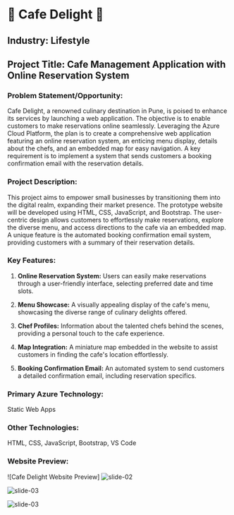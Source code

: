 # 🌟 Cafe Delight 🌟

## Industry: Lifestyle
## Project Title: Cafe Management Application with Online Reservation System

### Problem Statement/Opportunity:

Cafe Delight, a renowned culinary destination in Pune, is poised to enhance its services by launching a web application. The objective is to enable customers to make reservations online seamlessly. Leveraging the Azure Cloud Platform, the plan is to create a comprehensive web application featuring an online reservation system, an enticing menu display, details about the chefs, and an embedded map for easy navigation. A key requirement is to implement a system that sends customers a booking confirmation email with the reservation details.

### Project Description:

This project aims to empower small businesses by transitioning them into the digital realm, expanding their market presence. The prototype website will be developed using HTML, CSS, JavaScript, and Bootstrap. The user-centric design allows customers to effortlessly make reservations, explore the diverse menu, and access directions to the cafe via an embedded map. A unique feature is the automated booking confirmation email system, providing customers with a summary of their reservation details.

### Key Features:

1. **Online Reservation System:** Users can easily make reservations through a user-friendly interface, selecting preferred date and time slots.
  
2. **Menu Showcase:** A visually appealing display of the cafe's menu, showcasing the diverse range of culinary delights offered.

3. **Chef Profiles:** Information about the talented chefs behind the scenes, providing a personal touch to the cafe experience.

4. **Map Integration:** A miniature map embedded in the website to assist customers in finding the cafe's location effortlessly.

5. **Booking Confirmation Email:** An automated system to send customers a detailed confirmation email, including reservation specifics.

### Primary Azure Technology:
Static Web Apps

### Other Technologies:
HTML, CSS, JavaScript, Bootstrap, VS Code

### Website Preview:
![Cafe Delight Website Preview]
![slide-02](https://github.com/snehapangare/Cafe_Delight/assets/154306103/50943363-fc2c-4e54-b830-224b5c09c9e1)

![slide-03](https://github.com/snehapangare/Cafe_Delight/assets/154306103/dae2d29e-cef3-414a-87bc-baf677ee43dd)

![slide-03](https://github.com/snehapangare/Cafe_Delight/assets/154306103/b88c004a-bca2-47ab-a87a-3d2e014b5bc3)





